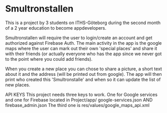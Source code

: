 # Smultronstallen

This is a project by 3 students on ITHS-Göteborg during the second month of a 2 year education to become appdevelopers. 

Smultronstallen will require the user to login/create an account and get authorized against Firebase Auth. 
The main activity in the app is the google maps where the user can mark out their own 'special places' and share it with their friends 
(or actually everyone who has the app since we never got to the point where you could add friends).

When you create a new place you can chose to share a picture, a short text about it and the address (will be printed out from google).
The app will then print who created this 'Smultronstalle' and when so it can update the list of new places.


API KEYS
This project needs three keys to work. One for Google services and one for Firebase located in Project/app/ google-services.json AND firebase_admin.json
The third one is res/values/google_maps_api.xml
